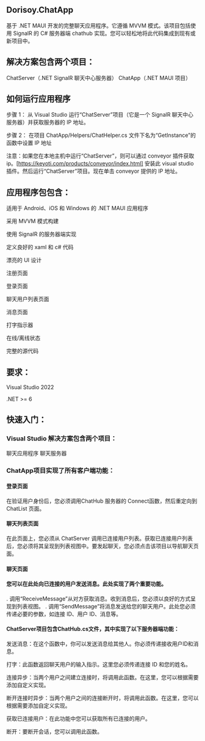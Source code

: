 ## Dorisoy.ChatApp

基于 .NET MAUI 开发的完整聊天应用程序。它遵循 MVVM 模式。该项目包括使用 SignalR 的 C# 服务器端 chathub 实现。您可以轻松地将此代码集成到现有或新项目中。

## 解决方案包含两个项目：

ChatServer（.NET SignalR 聊天中心服务器）
ChatApp（.NET MAUI 项目）


## 如何运行应用程序

步骤 1： 从 Visual Studio 运行“ChatServer”项目（它是一个 SignalR 聊天中心服务器）并获取服务器的 IP 地址。

步骤 2： 在项目 ChatApp/Helpers/ChatHelper.cs 文件下名为“GetInstance”的函数中设置 IP 地址

注意：如果您在本地主机中运行“ChatServer”，则可以通过 conveyor 插件获取 ip。[https://keyoti.com/products/conveyor/index.html] 安装此 visual studio 插件。然后运行“ChatServer”项目。现在单击 conveyor 提供的 IP 地址。

## 应用程序包包含：

适用于 Android、iOS 和 Windows 的 .NET MAUI 应用程序

采用 MVVM 模式构建

使用 SignalR 的服务器端实现

定义良好的 xaml 和 c# 代码

漂亮的 UI 设计

注册页面

登录页面

聊天用户列表页面

消息页面

打字指示器

在线/离线状态

完整的源代码


## 要求：

Visual Studio 2022

.NET >= 6

##  快速入门：

### Visual Studio 解决方案包含两个项目：

聊天应用程序
聊天服务器

### ChatApp项目实现了所有客户端功能：

#### 登录页面

在验证用户身份后，您必须调用ChatHub 服务器的 Connect函数，然后重定向到 ChatList 页面。

#### 聊天列表页面

在此页面上，您必须从 ChatServer 调用已连接用户列表。获取已连接用户列表后，您必须将其呈现到列表视图中。要发起聊天，您必须点击该项目以导航聊天页面。

#### 聊天页面

#### 您可以在此处向已连接的用户发送消息。此处实现了两个重要功能。

. 调用“ReceiveMessage”从对方获取消息。收到消息后，您必须以良好的方式呈现到列表视图。
. 调用“SendMessage”将消息发送给您的聊天用户。此处您必须传递必要的参数，如连接 ID、用户 ID、消息等。

#### ChatServer项目包含ChatHub.cs文件，其中实现了以下服务器端功能：

发送消息：在这个函数中，你可以发送消息给其他人。你必须传递接收用户ID和消息。

打字：此函数返回聊天用户的输入指示。这里您必须传递连接 ID 和您的姓名。

连接异步：当两个用户之间建立连接时，将调用此函数。在这里，您可以根据需要添加自定义实现。

断开连接时异步：当两个用户之间的连接断开时，将调用此函数。在这里，您可以根据需要添加自定义实现。

获取已连接用户：在此功能中您可以获取所有已连接的用户。

断开：要断开会话，您可以调用此函数。
